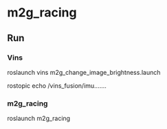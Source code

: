 # m2g_racing

## Run
 

 ### Vins

 roslaunch vins m2g_change_image_brightness.launch

 rostopic echo /vins_fusion/imu.......


 ### m2g_racing

 roslaunch m2g_racing
